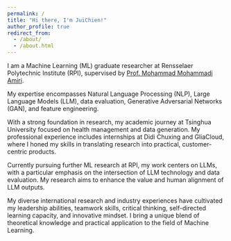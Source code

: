 ```yaml
---
permalink: /
title: "Hi there, I'm JuiChien!"
author_profile: true
redirect_from: 
  - /about/
  - /about.html
---
```


I am a Machine Learning (ML) graduate researcher at Rensselaer Polytechnic Institute (RPI), supervised by [Prof. Mohammad Mohammadi Amiri](https://mmamiri.github.io/).

My expertise encompasses Natural Language Processing (NLP), Large Language Models (LLM), data evaluation, Generative Adversarial Networks (GAN), and feature engineering.

With a strong foundation in research, my academic journey at Tsinghua University focused on health management and data generation. My professional experience includes internships at Didi Chuxing and GliaCloud, where I honed my skills in translating research into practical, customer-centric products.

Currently pursuing further ML research at RPI, my work centers on LLMs, with a particular emphasis on the intersection of LLM technology and data evaluation. My research aims to enhance the value and human alignment of LLM outputs.

My diverse international research and industry experiences have cultivated my leadership abilities, teamwork skills, critical thinking, self-directed learning capacity, and innovative mindset. I bring a unique blend of theoretical knowledge and practical application to the field of Machine Learning.

<!--

title 1
======
no split line

title 2 
------
has split line

**title 3 smaller font**
content
-->

